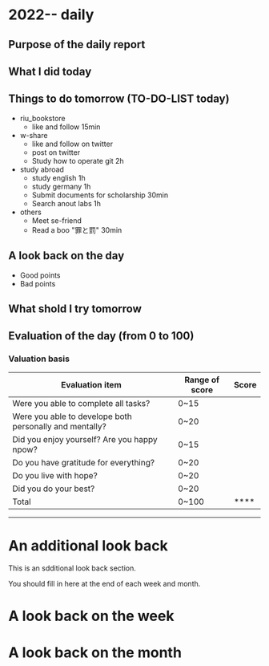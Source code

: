 # 2022-- daily 

## Purpose of the daily report

## What I did today

## Things to do tomorrow (TO-DO-LIST today)
- riu_bookstore
  - like and follow 15min
- w-share
  - like and follow on twitter
  - post on twitter
  - Study how to operate git 2h
- study abroad
  - study english 1h
  - study germany 1h
  - Submit documents for scholarship 30min
  - Search anout labs 1h
- others
  - Meet se-friend
  - Read a boo "罪と罰" 30min

## A look back on the day
- Good points
- Bad points

## What shold I try tomorrow

## Evaluation of the day (from 0 to 100)
### Valuation basis
|Evaluation item|Range of score|Score|
|---------------|--------------|-----|
|Were you able to complete all tasks?|0~15||
|Were you able to develope both personally and mentally?|0~20||
|Did you enjoy yourself? Are you happy npow?|0~15||
|Do you have gratitude for everything?|0~20||
|Do you live with hope?|0~20||
|Did you do your best?|0~20||
|Total|0~100|****|

---
# An additional look back 
This is an sdditional look back section.

You should fill in here at the end of each week and month.

# A look back on the week

# A look back on the month

